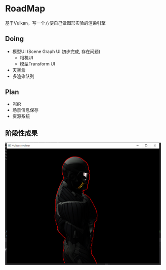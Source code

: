 # RoadMap

基于Vulkan，写一个方便自己做图形实验的渲染引擎

## Doing

- 模型UI (Scene Graph UI 初步完成, 存在问题)
    - 相机UI
    - 模型Transform UI
- 天空盒
- 多渲染队列

## Plan

- PBR
- 场景信息保存
- 资源系统

## 阶段性成果

![轮廓线和BlinnPhone](./output/outline.png)